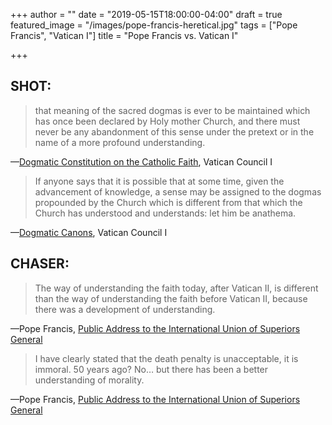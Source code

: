+++
author = ""
date = "2019-05-15T18:00:00-04:00"
draft = true
featured_image = "/images/pope-francis-heretical.jpg"
tags = ["Pope Francis", "Vatican I"]
title = "Pope Francis vs. Vatican I"

+++
## SHOT:

> that meaning of the sacred dogmas is ever to be maintained which has once been declared by Holy mother Church, and there must never be any abandonment of this sense under the pretext or in the name of a more profound understanding.

—[Dogmatic Constitution on the Catholic Faith](https://www.ewtn.com/library/COUNCILS/V1.HTM#4 "Dogmatic Constitution on the Catholic Faith"), Vatican Council I

> If anyone says that it is possible that at some time, given the advancement of knowledge, a sense may be assigned to the dogmas propounded by the Church which is different from that which the Church has understood and understands: let him be anathema.

—[Dogmatic Canons](https://www.ewtn.com/library/COUNCILS/V1.HTM#5 "Dogmatic Canons, Vatican Council I"), Vatican Council I

## CHASER:

> The way of understanding the faith today, after Vatican II, is different than the way of understanding the faith before Vatican II, because there was a development of understanding.

—Pope Francis, [Public Address to the International Union of Superiors General](https://twitter.com/CatholicSat/status/1126800009847087105 "Pope Francis addresses the International Union of Superiors General")

> I have clearly stated that the death penalty is unacceptable, it is immoral. 50 years ago? No… but there has been a better understanding of morality.

—Pope Francis, [Public Address to the International Union of Superiors General](https://twitter.com/CatholicSat/status/1126800009847087105 "Pope Francis addresses the International Union of Superiors General")